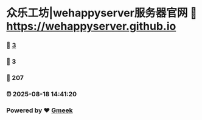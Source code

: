 # 众乐工坊|wehappyserver服务器官网 :link: https://wehappyserver.github.io 
### :page_facing_up: [3](https://wehappyserver.github.io/tag.html) 
### :speech_balloon: 3 
### :hibiscus: 207 
### :alarm_clock: 2025-08-18 14:41:20 
### Powered by :heart: [Gmeek](https://github.com/Meekdai/Gmeek)
